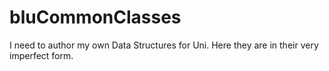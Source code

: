 bluCommonClasses
================

I need to author my own Data Structures for Uni.  Here they are in their very imperfect form.
